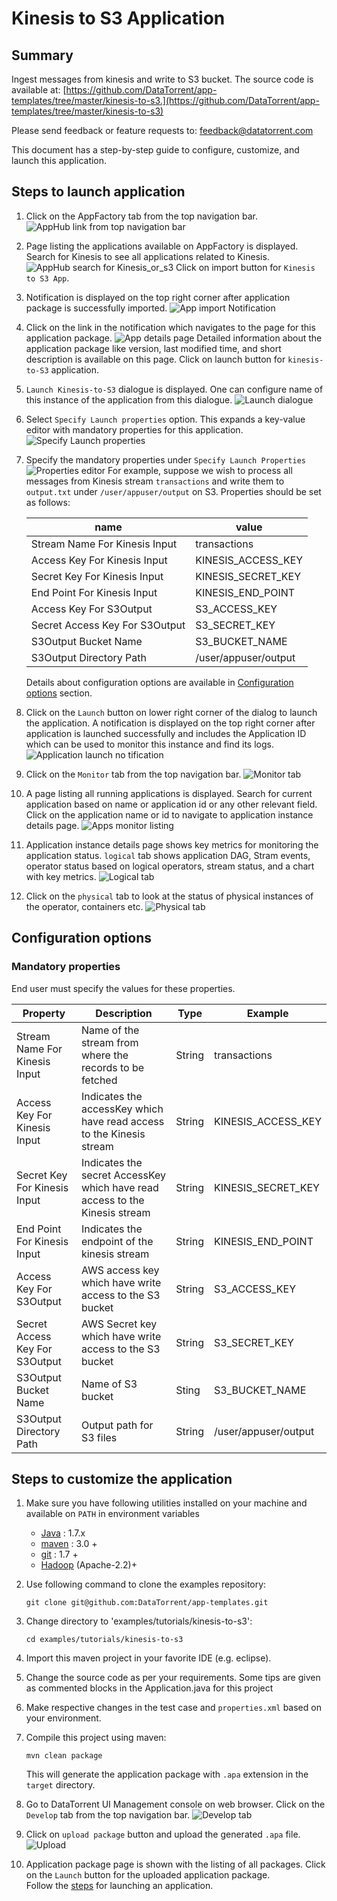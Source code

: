 # Kinesis to S3 Application

## Summary
Ingest messages from kinesis and write to S3 bucket.
The source code is available at: [https://github.com/DataTorrent/app-templates/tree/master/kinesis-to-s3.](https://github.com/DataTorrent/app-templates/tree/master/kinesis-to-s3)

Please send feedback or feature requests to: [feedback@datatorrent.com](mailto:feedback@datatorrent.com)

This document has a step-by-step guide to configure, customize, and launch this application.

## <a name="steps_to_launch">Steps to launch application</a>

1. Click on the AppFactory tab from the top navigation bar.
   ![AppHub link from top navigation bar](images/common/apphub_link.png)

1. Page listing the applications available on AppFactory is displayed.
Search for Kinesis to see all applications related to Kinesis.
   ![AppHub search for Kinesis_or_s3](images/kinesis-to-s3/apphub-search.png)
   Click on import button for `Kinesis to S3 App`.

1. Notification is displayed on the top right corner after application package is successfully
   imported.
   ![App import Notification](images/kinesis-to-s3/import-notification.png)

1. Click on the link in the notification which navigates to the page for this application package.
   ![App details page](images/kinesis-to-s3/app-details-page.png)
   Detailed information about the application package like version, last modified time, and short description is available on this page. Click on launch button for `kinesis-to-S3` application.

1. <a name="launch-dialogue"></a>`Launch Kinesis-to-S3` dialogue is displayed. One can configure name of this instance of the application from this dialogue.
   ![Launch dialogue](images/kinesis-to-s3/launch.png)

1. Select `Specify Launch properties` option. This expands a key-value editor with mandatory properties for this application. 
   ![Specify Launch properties](images/kinesis-to-s3/specify-launch.png)

1. Specify the mandatory properties under `Specify Launch Properties`
   ![Properties editor](images/kinesis-to-s3/property-editor.png)
   <a name="property-editor"></a>
   For example, suppose we wish to process all messages from Kinesis stream `transactions` 
      and write them to `output.txt` under `/user/appuser/output` on S3. Properties should be set as follows:

    |name|value|
    |---|---|
    |Stream Name For Kinesis Input|transactions|
    |Access Key For Kinesis Input|KINESIS_ACCESS_KEY|
    |Secret Key For Kinesis Input|KINESIS_SECRET_KEY|
    |End Point For Kinesis Input|KINESIS_END_POINT|
    |Access Key For S3Output|S3_ACCESS_KEY|
    |Secret Access Key For S3Output|S3_SECRET_KEY|
    |S3Output Bucket Name|S3_BUCKET_NAME|
    |S3Output Directory Path|/user/appuser/output|

    Details about configuration options are available in [Configuration options](#configuration_options) section.

1. Click on the `Launch` button on lower right corner of the dialog to launch the application.
A notification is displayed on the top right corner after application is launched successfully and includes the Application ID which can be used to monitor this instance and find its logs.
   ![Application launch no tification](images/common/app_launch_notification.png)

1. Click on the `Monitor` tab from the top navigation bar.
   ![Monitor tab](images/common/monitor_link.png)

1. A page listing all running applications is displayed. Search for current application based on name or application id or any other relevant field. Click on the application name or id to navigate to application instance details page.
   ![Apps monitor listing](images/common/apps_monitor_listing.png)

1. Application instance details page shows key metrics for monitoring the application status.
   `logical` tab shows application DAG, Stram events, operator status based on logical operators, stream status, and a chart with key metrics.
   ![Logical tab](images/kinesis-to-s3/logical.png)

1. Click on the `physical` tab to look at the status of physical instances of the operator, containers etc.
   ![Physical tab](images/kinesis-to-s3/physical.png)

## <a name="configuration_options">Configuration options</a>

### Mandatory properties
End user must specify the values for these properties.

|Property|Description|Type|Example|
|---|---|---|-----|
|Stream Name For Kinesis Input|Name of the stream from where the records to be fetched|String|transactions|
|Access Key For Kinesis Input|Indicates the accessKey which have read access to the Kinesis stream|String|KINESIS_ACCESS_KEY|
|Secret Key For Kinesis Input|Indicates the secret AccessKey which have read access to the Kinesis stream|String|KINESIS_SECRET_KEY|
|End Point For Kinesis Input|Indicates the endpoint of the kinesis stream|String|KINESIS_END_POINT|
|Access Key For S3Output|AWS access key which have write access to the S3 bucket|String|S3_ACCESS_KEY|
|Secret Access Key For S3Output|AWS Secret key which have write access to the S3 bucket|String|S3_SECRET_KEY|
|S3Output Bucket Name|Name of S3 bucket|Sting|S3_BUCKET_NAME|
|S3Output Directory Path|Output path for S3 files|String|/user/appuser/output|

## Steps to customize the application

1. Make sure you have following utilities installed on your machine and available on `PATH` in environment variables
    - [Java](https://www.java.com/en/download/manual.jsp) : 1.7.x
    - [maven](http://maven.apache.org/download.cgi) : 3.0 +
    - [git](https://git-scm.com/book/en/v2/Getting-Started-Installing-Git) : 1.7 +
    - [Hadoop]( http://www.michael-noll.com/tutorials/running-hadoop-on-ubuntu-linux-single-node-cluster/) (Apache-2.2)+

1.  Use following command to clone the examples repository:

     ```
     git clone git@github.com:DataTorrent/app-templates.git
     ```

1. Change directory to 'examples/tutorials/kinesis-to-s3':

    ```
    cd examples/tutorials/kinesis-to-s3
    ```

1. Import this maven project in your favorite IDE (e.g. eclipse).

1. Change the source code as per your requirements. Some tips are given as commented blocks in the Application.java for this project

1. Make respective changes in the test case and `properties.xml` based on your environment.

1. Compile this project using maven:

    ```
    mvn clean package
    ```

    This will generate the application package with `.apa` extension in the `target` directory.

1. Go to DataTorrent UI Management console on web browser. Click on the `Develop` tab from the top navigation bar.
   ![Develop tab](images/common/develop_link.png)

1. Click on `upload package` button and upload the generated `.apa` file.
   ![Upload](images/common/upload.png)

1. Application package page is shown with the listing of all packages.
Click on the `Launch` button for the uploaded application package.    
Follow the [steps](#launch-dialogue) for launching an application.
